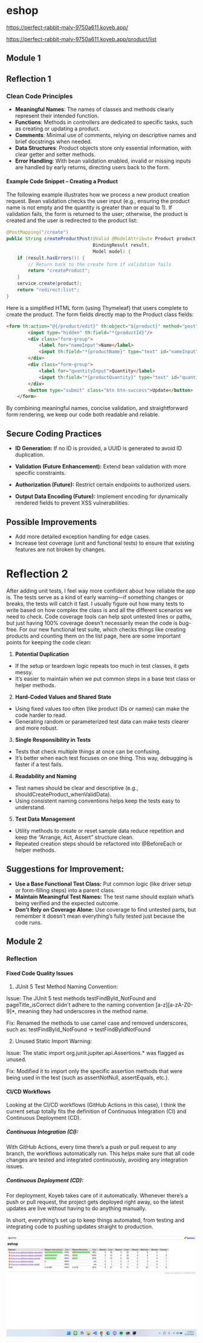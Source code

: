 # eshop
https://perfect-rabbit-malv-9750a611.koyeb.app/

https://perfect-rabbit-malv-9750a611.koyeb.app/product/list
## Module 1
## Reflection 1

### Clean Code Principles
- **Meaningful Names**: The names of classes and methods clearly represent their intended function.
- **Functions**: Methods in controllers are dedicated to specific tasks, such as creating or updating a product.
- **Comments**: Minimal use of comments, relying on descriptive names and brief docstrings when needed.
- **Data Structures**: Product objects store only essential information, with clear getter and setter methods.
- **Error Handling**: With bean validation enabled, invalid or missing inputs are handled by early returns, directing users back to the form.

#### Example Code Snippet – Creating a Product
The following example illustrates how we process a new product creation request. Bean validation checks the user input (e.g., ensuring the product name is not empty and the quantity is greater than or equal to 1). If validation fails, the form is returned to the user; otherwise, the product is created and the user is redirected to the product list:

```java
@PostMapping("/create")
public String createProductPost(@Valid @ModelAttribute Product product,
                                BindingResult result,
                                Model model) {
    if (result.hasErrors()) {
        // Return back to the create form if validation fails
        return "createProduct";
    }
    service.create(product);
    return "redirect:list";
}
```

Here is a simplified HTML form (using Thymeleaf) that users complete to create the product. The form fields directly map to the Product class fields:
```html
<form th:action="@{/product/edit}" th:object="${product}" method="post">
        <input type="hidden" th:field="*{productId}"/>
        <div class="form-group">
            <label for="nameInput">Name</label>
            <input th:field="*{productName}" type="text" id="nameInput" class="form-control mb-4 col-4">
        </div>
        <div class="form-group">
            <label for="quantityInput">Quantity</label>
            <input th:field="*{productQuantity}" type="text" id="quantityInput" class="form-control mb-4 col-4">
        </div>
        <button type="submit" class="btn btn-success">Update</button>
    </form>
```
By combining meaningful names, concise validation, and straightforward form rendering, we keep our code both readable and reliable.

## Secure Coding Practices
- **ID Generation:** If no ID is provided, a UUID is generated to avoid ID duplication.

- **Validation (Future Enhancement):** Extend bean validation with more specific constraints.

- **Authorization (Future):** Restrict certain endpoints to authorized users.

- **Output Data Encoding (Future):** Implement encoding for dynamically rendered fields to prevent XSS vulnerabilities.

## Possible Improvements
- Add more detailed exception handling for edge cases.
- Increase test coverage (unit and functional tests) to ensure that existing features are not broken by changes.

# Reflection 2
After adding unit tests, I feel way more confident about how reliable the app is. The tests serve as a kind of early warning—if something changes or breaks, the tests will catch it fast. I usually figure out how many tests to write based on how complex the class is and all the different scenarios we need to check. Code coverage tools can help spot untested lines or paths, but just having 100% coverage doesn’t necessarily mean the code is bug-free.
For our new functional test suite, which checks things like creating products and counting them on the list page, here are some important points for keeping the code clean:

1. **Potential Duplication**

- If the setup or teardown logic repeats too much in test classes, it gets messy.
- It’s easier to maintain when we put common steps in a base test class or helper methods.

2. **Hard-Coded Values and Shared State**

- Using fixed values too often (like product IDs or names) can make the code harder to read.
- Generating random or parameterized test data can make tests clearer and more robust.

3. **Single Responsibility in Tests**

- Tests that check multiple things at once can be confusing.
- It’s better when each test focuses on one thing. This way, debugging is faster if a test fails.

4. **Readability and Naming**

- Test names should be clear and descriptive (e.g., shouldCreateProduct_whenValidData).
- Using consistent naming conventions helps keep the tests easy to understand.

5. **Test Data Management**

- Utility methods to create or reset sample data reduce repetition and keep the “Arrange, Act, Assert” structure clean.
- Repeated creation steps should be refactored into @BeforeEach or helper methods.

## Suggestions for Improvement:

- **Use a Base Functional Test Class:** Put common logic (like driver setup or form-filling steps) into a parent class.
- **Maintain Meaningful Test Names:** The test name should explain what’s being verified and the expected outcome.
- **Don’t Rely on Coverage Alone:** Use coverage to find untested parts, but remember it doesn’t mean everything’s fully tested just because the code runs.

## Module 2
### Reflection 
#### Fixed Code Quality Issues
1. JUnit 5 Test Method Naming Convention:
   
Issue: The JUnit 5 test methods testFindById_NotFound and pageTitle_isCorrect didn't adhere to the naming convention [a-z][a-zA-Z0-9]*, meaning they had underscores in the method name. 

Fix: Renamed the methods to use camel case and removed underscores,  
such as:
  testFindById_NotFound → testFindByIdNotFound

2. Unused Static Import Warning:

Issue: The static import org.junit.jupiter.api.Assertions.* was flagged as unused.  

Fix: Modified it to import only the specific assertion methods that were being used in the test (such as assertNotNull, assertEquals, etc.).


#### CI/CD Workflows 


Looking at the CI/CD workflows (GitHub Actions in this case), I think the current setup totally fits the definition of Continuous Integration (CI) and Continuous Deployment (CD).

##### Continuous Integration (CI): 
With GitHub Actions, every time there’s a push or pull request to any branch, the workflows automatically run. This helps make sure that all code changes are tested and integrated continuously, avoiding any integration issues.

##### Continuous Deployment (CD): 
For deployment, Koyeb takes care of it automatically. Whenever there’s a push or pull request, the project gets deployed right away, so the latest updates are live without having to do anything manually.

In short, everything’s set up to keep things automated, from testing and integrating code to pushing updates straight to production.

![img.png](img.png)